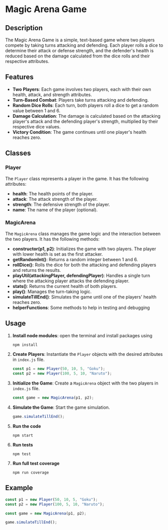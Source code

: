 # Magic Arena Game

## Description

The Magic Arena Game is a simple, text-based game where two players compete by taking turns attacking and defending. Each player rolls a dice to determine their attack or defense strength, and the defender's health is reduced based on the damage calculated from the dice rolls and their respective attributes.

## Features

- **Two Players**: Each game involves two players, each with their own health, attack, and strength attributes.
- **Turn-Based Combat**: Players take turns attacking and defending.
- **Random Dice Rolls**: Each turn, both players roll a dice to get a random value between 1 and 6.
- **Damage Calculation**: The damage is calculated based on the attacking player's attack and the defending player's strength, multiplied by their respective dice values.
- **Victory Condition**: The game continues until one player's health reaches zero.

## Classes

### Player

The `Player` class represents a player in the game. It has the following attributes:

- **health**: The health points of the player.
- **attack**: The attack strength of the player.
- **strength**: The defensive strength of the player.
- **name**: The name of the player (optional).

### MagicArena

The `MagicArena` class manages the game logic and the interaction between the two players. It has the following methods:

- **constructor(p1, p2)**: Initializes the game with two players. The player with lower health is set as the first attacker.
- **getRandomInt()**: Returns a random integer between 1 and 6.
- **rollDice()**: Rolls the dice for both the attacking and defending players and returns the results.
- **playUtil(attackingPlayer, defendingPlayer)**: Handles a single turn where the attacking player attacks the defending player.
- **stats()**: Returns the current health of both players.
- **play()**: Manages the turn-taking logic.
- **simulateTillEnd()**: Simulates the game until one of the players' health reaches zero.
- **helperFunctions**: Some methods to help in testing and debugging

## Usage

1. **Install node modules**: open the terminal and install packages using
    ```cmd
    npm install
    ```

2. **Create Players**: Instantiate the `Player` objects with the desired attributes in `index.js` file.
    ```javascript
    const p1 = new Player(50, 10, 5, "Goku");
    const p2 = new Player(100, 5, 10, "Naruto");
    ```

3. **Initialize the Game**: Create a `MagicArena` object with the two players in `index.js` file.
    ```javascript
    const game = new MagicArena(p1, p2);
    ```

4. **Simulate the Game**: Start the game simulation.
    ```javascript
    game.simulateTillEnd();
    ```

5. **Run the code**
    ```terminal
    npm start
    ```

6. **Run tests**
    ```jest
    npm test
    ```

7. **Run full test coverage**
    ```jest
    npm run coverage
    ```

## Example

```javascript
const p1 = new Player(50, 10, 5, "Goku");
const p2 = new Player(100, 5, 10, "Naruto");

const game = new MagicArena(p1, p2);

game.simulateTillEnd();
